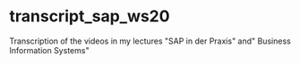 # transcript_sap_ws20
Transcription of the videos in my lectures "SAP in der Praxis" and" Business Information Systems"
